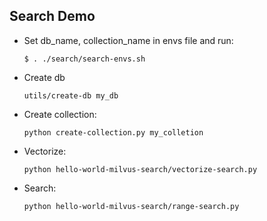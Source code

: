 
## Search Demo 
- Set db_name, collection_name in envs file and run:

    ```$ . ./search/search-envs.sh```
- Create db
    
    ```utils/create-db my_db```
- Create collection: 

    ```python create-collection.py my_colletion```
- Vectorize:

    ```python hello-world-milvus-search/vectorize-search.py```
- Search: 

    ```python hello-world-milvus-search/range-search.py```